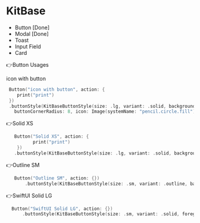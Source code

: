 # KitBase
 
 - Button [Done]
 - Modal [Done]
 - Toast
 - Input Field
 - Card









👉Button Usages

icon with button
```swift
 Button("icon with button", action: {
    print("print")
 })
 .buttonStyle(KitBaseButtonStyle(size: .lg, variant: .solid, backgroundColor: .red, borderColor: .accentColor, foregroundColor:.blue, buttonHeight: 34,    
   buttonCornerRadius: 8, icon: Image(systemName: "pencil.circle.fill"), iconColor: .green, iconWidth: 40, iconHeight: 40))
```
👉Solid XS
```swift
   Button("Solid XS", action: {
          print("print")
    })
   .buttonStyle(KitBaseButtonStyle(size: .lg, variant: .solid, backgroundColor: .red, borderColor: .accentColor, foregroundColor:.blue, buttonCornerRadius: 8))
```
👉Outline SM
```swift
   Button("Outline SM", action: {})
       .buttonStyle(KitBaseButtonStyle(size: .sm, variant: .outline, backgroundColor: .blue, borderColor: .red, foregroundColor: .yellow, borderWidth: 1))
```
👉SwiftUI Solid LG
```swift  
  Button("SwiftUI Solid LG", action: {})
      .buttonStyle(KitBaseButtonStyle(size: .sm, variant: .solid, foregroundColor: .red))
```
